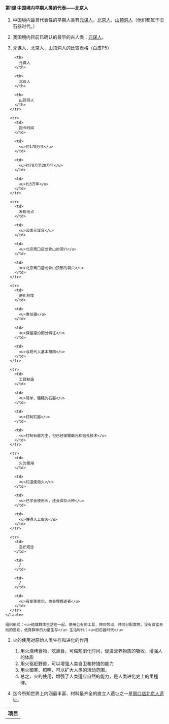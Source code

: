 #### 第1课 中国境内早期人类的代表——北京人

1. 中国境内最具代表性的早期人类有<u>元谋人</u>，<u>北京人</u>，<u>山顶洞人</u>（他们都属于旧石器时代。）

2. 我国境内目前已确认的最早的古人类：<u>元谋人</u>。

3. 元谋人、北京人、山顶洞人的比较表格（白皮P5）

<table spaces-before="4">
      <tr>
        <th>
          项目
        </th>
        
        <th>
          元谋人
        </th>
        
        <th>
          北京人
        </th>
        
        <th>
          山顶洞人
        </th>
      </tr>
      
      <tr>
        <td>
          距今时间
        </td>
        
        <td>
          <u>约170万年</u>
        </td>
        
        <td>
          <u>约70万至20万年</u>
        </td>
        
        <td>
          <u>约3万年</u>
        </td>
      </tr>
      
      <tr>
        <td>
          发现地点
        </td>
        
        <td>
          <u>云南元谋县</u>
        </td>
        
        <td>
          <u>北京周口店龙骨山的洞穴</u>
        </td>
        
        <td>
          <u>北京周口店龙骨山顶部的洞穴</u>
        </td>
      </tr>
      
      <tr>
        <td>
          进化程度
        </td>
        
        <td>
          <u>类似猿</u>
        </td>
        
        <td>
          <u>保留猿的部分特征</u>
        </td>
        
        <td>
          <u>与现代人基本相同</u>
        </td>
      </tr>
      
      <tr>
        <td>
          工具制造
        </td>
        
        <td>
          <u>简单、粗糙的石器</u>
        </td>
        
        <td>
          <u>打制石器</u>
        </td>
        
        <td>
          <u>打制石器为主，但已经掌握磨光和钻孔技术</u>
        </td>
      </tr>
      
      <tr>
        <td>
          火的使用
        </td>
        
        <td>
          <u>知道使用火</u>
        </td>
        
        <td>
          <u>已学会使用火，还会保存火种</u>
        </td>
        
        <td>
          <u>懂得人工取火</u>
        </td>
      </tr>
      
      <tr>
        <td>
          意识观念
        </td>
        
        <td>
          /
        </td>
        
        <td>
          /
        </td>
        
        <td>
          <u>有爱美意识，也会埋葬逝者</u>
        </td>
      </tr>
    </table>

    组织形式：<u>结成群体生活在一起，使用公有的工具，共同劳动，共同分配食物，没有贫富贵贱的差别，依靠群体的力量生存</u> 生活时代：<u>旧石器时代</u>

3. 火的使用对原始人类生存和进化的作用
    1. 用火烧烤食物，吃熟食，可缩短消化时间，促进营养物质的吸收，增强人的体质
    2. 用火驱赶野兽，可以增强人类自卫和狩猎的能力
    3. 用火御寒、照明，可以扩大人类的活动范围。
    4. 总之，火的使用，增强了人类适应自然的能力，是人类进化史上的里程碑。

4. 迄今所知世界上内涵最丰富、材料最齐全的直立人遗址之一是<u>周口店北京人遗址</u>。
